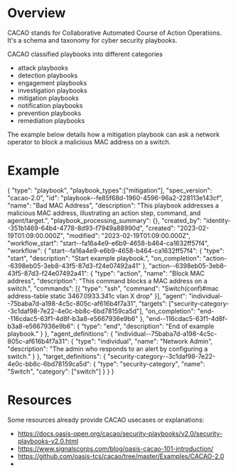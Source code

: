 
# Overview
CACAO stands for Collaborative Automated Course of Action Operations.
It's a schema and taxonomy for cyber security playbooks.

CACAO classified playbooks into different categories
- attack playbooks
- detection playbooks
- engagement playbooks
- investigation playbooks
- mitigation playbooks
- notification playbooks
- prevention playbooks
- remediation playbooks

The example below details how a mitigation playbook can ask a network operator to block a malicious MAC address on a switch.




# Example

{
  "type": "playbook",
  "playbook_types":["mitigation"],
  "spec_version": "cacao-2.0",
  "id": "playbook--fe85f68d-1960-4596-96a2-228113e143cf",
  "name": "Bad MAC Address",
  "description": "This playbook addresses a malicious MAC address, illustrating an action step, command, and agent/target.",
  "playbook_processing_summary": {},
  "created_by": "identity--351b1469-64b4-4778-8d93-f7949a88990d",
  "created": "2023-02-19T01:09:00.000Z",
  "modified": "2023-02-19T01:09:00.000Z",
  "workflow_start": "start--fa16a4e9-e6b9-4658-b464-ca1632ff57f4",
  "workflow": {
    "start--fa16a4e9-e6b9-4658-b464-ca1632ff57f4": {
      "type": "start",
      "description": "Start example playbook.",
      "on_completion": "action--6398eb05-3eb8-43f5-87d3-f24e07492a41"
    },
    "action--6398eb05-3eb8-43f5-87d3-f24e07492a41": {
      "type": "action",
      "name": "Block MAC address",
      "description": "This command blocks a MAC address on a switch.",
      "commands": [{
        "type": "ssh",
        "command": "Switch(conf)#mac address-table static 3467.0933.341c vlan X drop"
      }],
      "agent": "individual--75baba7d-a198-4c5c-805c-af616b4f7a31",
      "targets": ["security-category--3c1daf98-7e22-4e0c-bb8c-6bd78159ca5d"],
      "on_completion": "end--116cdac5-63f1-4d8f-b3a8-e5667936e9b6"
    },
    "end--116cdac5-63f1-4d8f-b3a8-e5667936e9b6": {
      "type": "end",
      "description": "End of example playbook."
    }
  },
  "agent_definitions": {
    "individual--75baba7d-a198-4c5c-805c-af616b4f7a31": {
      "type": "individual",
      "name": "Network Admin",
      "description": "The admin who responds to an alert by configuring a switch."
    }
  },
  "target_definitions": {
    "security-category--3c1daf98-7e22-4e0c-bb8c-6bd78159ca5d": {
      "type": "security-category",
      "name": "Switch",
      "category": ["switch"]
    }
  }
}


# Resources

Some resources already provide CACAO usecases or explanations:


- https://docs.oasis-open.org/cacao/security-playbooks/v2.0/security-playbooks-v2.0.html
- https://www.signalscorps.com/blog/oasis-cacao-101-introduction/ 
- https://github.com/oasis-tcs/cacao/tree/master/Examples/CACAO-2.0
- 
